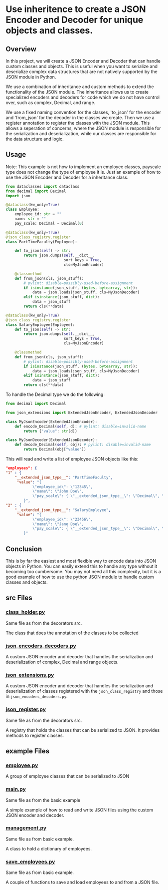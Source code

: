 # Use inheritence to create a JSON Encoder and Decoder for unique objects and classes.

## Overview
In this project, we will create a JSON Encoder and Decoder that can handle custom classes and objects. This is useful
when you want to serialize and deserialize complex data structures that are not natively supported by the JSON module in
Python.

We use a combination of inheritance and custom methods to extend the functionality of the JSON module. The inheritance
allows us to create specialized encoders and decoders for code which we do not have control over, such as complex,
Decimal, and range.

We use a fixed naming convention for the classes, 'to_json' for the encoder and 'from_json' for the decoder in the
classes we create. Then we use a register annotation to register the classes with the JSON module. This allows a
seperation of concerns, where the JSON module is responsible for the serialization and deserialization, while our
classes are responsible for the data structure and logic.

## Usage
Note: This example is not how to implement an employee classes, payscale type does not change the type of employee it is.
Just an example of how to use the JSON Encoder and Decoder for a inheritance class.

```python
from dataclasses import dataclass
from decimal import Decimal 
import json

@dataclass(kw_only=True)
class Employee:
    employee_id: str = ""
    name: str = ""
    pay_scale: Decimal = Decimal(0)

@dataclass(kw_only=True)
@json_class_registry.register
class PartTimeFaculty(Employee):

    def to_json(self) -> str:
        return json.dumps(self.__dict__,
                          sort_keys = True,
                          cls=MyJsonEncoder)

    @classmethod
    def from_json(cls, json_stuff):
        # pylint: disable=possibly-used-before-assignment
        if isinstance(json_stuff, (bytes, bytearray, str)):
            data = json.loads(json_stuff, cls=MyJsonDecoder)
        elif isinstance(json_stuff, dict):
            data = json_stuff
        return cls(**data)

@dataclass(kw_only=True)
@json_class_registry.register
class SalaryEmployee(Employee):
    def to_json(self) -> str:
        return json.dumps(self.__dict__,
                          sort_keys = True,
                          cls=MyJsonEncoder)

    @classmethod
    def from_json(cls, json_stuff):
        # pylint: disable=possibly-used-before-assignment
        if isinstance(json_stuff, (bytes, bytearray, str)):
            data = json.loads(json_stuff, cls=MyJsonDecoder)
        elif isinstance(json_stuff, dict):
            data = json_stuff
        return cls(**data)
```

To handle the Decimal type we do the following:

```python
from decimal import Decimal

from json_extensions import ExtendedJsonEncoder, ExtendedJsonDecoder

class MyJsonEncoder(ExtendedJsonEncoder):
    def encode_Decimal(self, d): # pylint: disable=invalid-name
        return {"value": str(d)}

class MyJsonDecoder(ExtendedJsonDecoder):
    def decode_Decimal(self, obj): # pylint: disable=invalid-name
        return Decimal(obj["value"])
```

This will read and write a list of employee JSON objects like this:

```json
"employees": {
"1" : {
    "__extended_json_type__": "PartTimeFaculty",
     "value": "{
            \"employee_id\": \"12345\",
            \"name\": \"John Doe\",
            \"pay_scale\": { \"__extended_json_type__\": \"Decimal\", \"value\": \"5000.00\"}
        }",
"2" : {
    "__extended_json_type__": "SalaryEmployee",
     "value": "{
            \"employee_id\": \"23456\",
            \"name\": \"Jane Doe\",
            \"pay_scale\": { \"__extended_json_type__\": \"Decimal\", \"value\": \"250000.00\"}
        }"
```

## Conclusion
This is by far the easiest and most flexible way to encode data into JSON objects in Python. You can easily extend this to handle any
type without it becoming too cumbersome.  You may not need all this complexity, but it is a good example of how to use
the python JSON module to handle custom classes and objects.

## src Files

### [class_holder.py](../decorators/src/class_holder.py)
Same file as from the decorators src.

The class that does the annotation of the classes to be collected

### [json_encoders_decoders.py](src/json_encoders_decoders.py)
A custom JSON encoder and decoder that handles the serialization and deserialization of complex, Decimal and range objects.

### [json_extensions.py](src/json_extensions.py)
A custom JSON encoder and decoder that handles the serialization and deserialization of classes registered with the
`json_class_registry` and those in `json_encoders_decoders.py`.

### [json_register.py](../decorators/src/json_register.py)
Same file as from the decorators src.

A registry that holds the classes that can be serialized to JSON. It provides methods to register classes.

## example Files
### [employee.py](example/employee.py)
A group of employee classes that can be serialized to JSON

### [main.py](../basic/example/main.py)
Same file as from the basic example

A simple example of how to read and write JSON files using the custom JSON encoder and decoder.

### [management.py](../basic/example/management.py)
Same file as from basic example.

A class to hold a dictionary of employees.

### [save_employees.py](../basic/example/save_employees.py)
Same file as from basic example.

A couple of functions to save and load employees to and from a JSON file.
